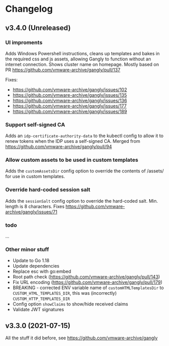 # Changelog


## v3.4.0 (Unreleased)

### UI improments

Adds Windows Powershell instructions, cleans up templates and bakes in the required 
css and js assets, allowing Gangly to function without an internet connection. Shows 
cluster name on homepage. Mostly based on PR https://github.com/vmware-archive/gangly/pull/137

Fixes:
- https://github.com/vmware-archive/gangly/issues/102 
- https://github.com/vmware-archive/gangly/issues/135 
- https://github.com/vmware-archive/gangly/issues/136
- https://github.com/vmware-archive/gangly/issues/177
- https://github.com/vmware-archive/gangly/issues/189

### Support self-signed CA

Adds an `idp-certificate-authority-data` to the kubectl config to allow it to renew tokens
when the IDP uses a self-signed CA. Merged from https://github.com/vmware-archive/gangly/pull/94


### Allow custom assets to be used in custom templates

Adds the `customAssetsDir` config option to override the contents of /assets/ for use in 
custom templates.


### Override hard-coded session salt

Adds the `sessionSalt` config option to override the hard-coded salt. Min. length is 8 characters.
Fixes https://github.com/vmware-archive/gangly/issues/71

### todo

...

### Other minor stuff

* Update to Go 1.18
* Update dependencies
* Replace esc with go:embed
* Root path check (https://github.com/vmware-archive/gangly/pull/143)
* Fix URL encoding (https://github.com/vmware-archive/gangly/pull/179)
* BREAKING - corrected ENV variable name of `customHTMLTemplatesDir` to `CUSTOM_HTML_TEMPLATES_DIR`,
  this was (incorrectly) `CUSTOM_HTTP_TEMPLATES_DIR`
* Config option `showClaims` to show/hide received claims
* Validate JWT signatures

## v3.3.0 (2021-07-15)

All the stuff it did before, see https://github.com/vmware-archive/gangly